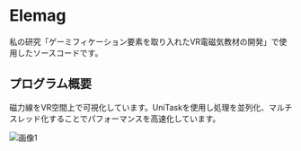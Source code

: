 # Elemag
私の研究「ゲーミフィケーション要素を取り入れたVR電磁気教材の開発」で使用したソースコードです。
## プログラム概要
磁力線をVR空間上で可視化しています。UniTaskを使用し処理を並列化、マルチスレッド化することでパフォーマンスを高速化しています。

![画像1](https://github.com/oimosensei/Elemag/assets/67535903/2ed29d8b-d645-4a2f-b447-d5e3e2e1cd04)
